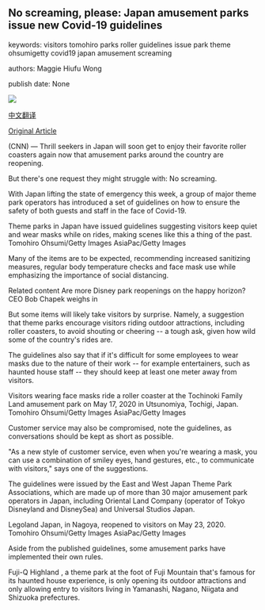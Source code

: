 ## No screaming, please: Japan amusement parks issue new Covid-19 guidelines

keywords: visitors tomohiro parks roller guidelines issue park theme ohsumigetty covid19 japan amusement screaming

authors: Maggie Hiufu Wong

publish date: None

![](https://cdn.cnn.com/cnnnext/dam/assets/200528155817-japan-toshimaen-amusement-park-jan-2020-1199183966-super-tease.jpg)

[中文翻译](No%20screaming%2C%20please%3A%20Japan%20amusement%20parks%20issue%20new%20Covid-19%20guidelines_zh.md)

[Original Article](https://edition.cnn.com/travel/article/japan-theme-parks-guidelines-screaming/index.html)

(CNN) — Thrill seekers in Japan will soon get to enjoy their favorite roller coasters again now that amusement parks around the country are reopening.

But there's one request they might struggle with: No screaming.

With Japan lifting the state of emergency this week, a group of major theme park operators has introduced a set of guidelines on how to ensure the safety of both guests and staff in the face of Covid-19.

Theme parks in Japan have issued guidelines suggesting visitors keep quiet and wear masks while on rides, making scenes like this a thing of the past. Tomohiro Ohsumi/Getty Images AsiaPac/Getty Images

Many of the items are to be expected, recommending increased sanitizing measures, regular body temperature checks and face mask use while emphasizing the importance of social distancing.

Related content Are more Disney park reopenings on the happy horizon? CEO Bob Chapek weighs in

But some items will likely take visitors by surprise. Namely, a suggestion that theme parks encourage visitors riding outdoor attractions, including roller coasters, to avoid shouting or cheering -- a tough ask, given how wild some of the country's rides are.

The guidelines also say that if it's difficult for some employees to wear masks due to the nature of their work -- for example entertainers, such as haunted house staff -- they should keep at least one meter away from visitors.

Visitors wearing face masks ride a roller coaster at the Tochinoki Family Land amusement park on May 17, 2020 in Utsunomiya, Tochigi, Japan. Tomohiro Ohsumi/Getty Images AsiaPac/Getty Images

Customer service may also be compromised, note the guidelines, as conversations should be kept as short as possible.

"As a new style of customer service, even when you're wearing a mask, you can use a combination of smiley eyes, hand gestures, etc., to communicate with visitors," says one of the suggestions.

The guidelines were issued by the East and West Japan Theme Park Associations, which are made up of more than 30 major amusement park operators in Japan, including Oriental Land Company (operator of Tokyo Disneyland and DisneySea) and Universal Studios Japan.

Legoland Japan, in Nagoya, reopened to visitors on May 23, 2020. Tomohiro Ohsumi/Getty Images AsiaPac/Getty Images

Aside from the published guidelines, some amusement parks have implemented their own rules.

Fuji-Q Highland , a theme park at the foot of Fuji Mountain that's famous for its haunted house experience, is only opening its outdoor attractions and only allowing entry to visitors living in Yamanashi, Nagano, Niigata and Shizuoka prefectures.
